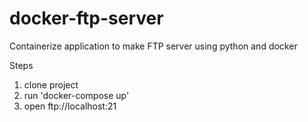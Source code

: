 # docker-ftp-server
Containerize application to make FTP server using python and docker

Steps </b>

1) clone project
2) run 'docker-compose up'
3) open ftp://localhost:21
